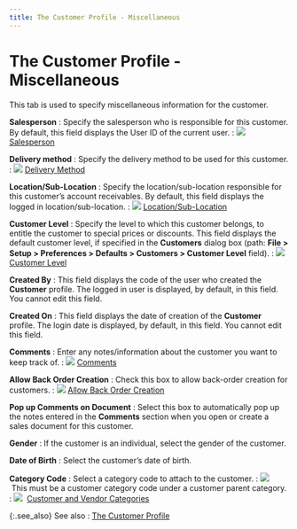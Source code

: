 ```yaml
---
title: The Customer Profile - Miscellaneous
---
```


# The Customer Profile - Miscellaneous


This tab is used to specify miscellaneous information for the customer.


**Salesperson**
: Specify the salesperson who is responsible for this  customer. By default, this field displays the User ID of the current user.
: ![]({{site.mc_baseurl}}/img/lens.gif) [Salesperson]({{site.mc_baseurl}}/customer-details/miscellaneous-information/salesperson.html)


**Delivery method**
: Specify the delivery method to be used for this  customer.
: ![]({{site.mc_baseurl}}/img/lens.gif) [Delivery  Method]({{site.mc_baseurl}}/customer-details/miscellaneous-information/delivery_method.html)


**Location/Sub-Location**
: Specify the location/sub-location responsible for  this customer’s account receivables. By default, this field displays the  logged in location/sub-location.
: ![]({{site.mc_baseurl}}/img/lens.gif) [Location/Sub-Location]({{site.mc_baseurl}}/customer-details/miscellaneous-information/department_customers.html)


**Customer Level**
: Specify the level to which this customer belongs,  to entitle the customer to special prices or discounts. This field displays  the default customer level, if specified in the **Customers**  dialog box (path: **File &gt; Setup &gt; 
 Preferences &gt; Defaults &gt; Customers &gt; Customer Level** field).
: ![]({{site.mc_baseurl}}/img/lens.gif) [Customer  Level]({{site.mc_baseurl}}/customer-levels/customer_level.html)


**Created By**
: This field displays the code of the user who created  the **Customer** profile. The logged  in user is displayed, by default, in this field. You cannot edit this  field.


**Created On**
: This field displays the date of creation of the  **Customer** profile. The login date  is displayed, by default, in this field. You cannot edit this field.


**Comments**
: Enter any notes/information about the customer you  want to keep track of.
: ![]({{site.mc_baseurl}}/img/lens.gif) [Comments]({{site.mc_baseurl}}/customer-details/miscellaneous-information/comments.html)


**Allow Back Order Creation**
: Check this box to allow back-order creation for  customers.
: ![]({{site.mc_baseurl}}/img/lens.gif) [Allow  Back Order Creation]({{site.mc_baseurl}}/customer-details/miscellaneous-information/allow_back_order_creation_customer_profile.html)


**Pop up Comments on Document**
: Select this box to automatically pop up the notes  entered in the **Comments** section  when you open or create a sales document for this customer.


**Gender**
: If the customer is an individual, select the gender  of the customer.


**Date of Birth**
: Select the customer’s date of birth.


**Category Code**
: Select a category code to attach to the customer.
: ![]({{site.mc_baseurl}}/img/note.gif)  This  must be a customer category code under a customer parent category.
: ![]({{site.mc_baseurl}}/img/lens.gif)  [Customer  and Vendor Categories]({{site.crm_chm}}/standard-crm/bam/customer-vendor-category/customer_vendor_category.html)


{:.see_also}
See also
: [The Customer  Profile]({{site.mc_baseurl}}/creating-a-customer/the_customer_profile_steps.html)

